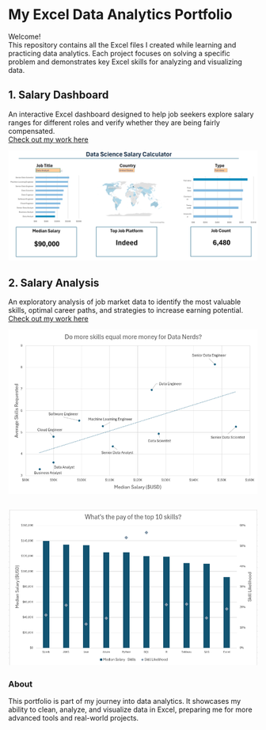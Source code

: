 # My Excel Data Analytics Portfolio

Welcome!  
This repository contains all the Excel files I created while learning and practicing data analytics. Each project focuses on solving a specific problem and demonstrates key Excel skills for analyzing and visualizing data.

## 1. Salary Dashboard
An interactive Excel dashboard designed to help job seekers explore salary ranges for different roles and verify whether they are being fairly compensated.  
[Check out my work here](Project_1-Dashboard)

![Salary Dashboard](image.png)

## 2. Salary Analysis
An exploratory analysis of job market data to identify the most valuable skills, optimal career paths, and strategies to increase earning potential.  
[Check out my work here](Project_2-Analysis)

![2_Project Analysis chart 1](image-1.png)

![2_Project Analysis chart 3](image-2.png)
---

### About
This portfolio is part of my journey into data analytics. It showcases my ability to clean, analyze, and visualize data in Excel, preparing me for more advanced tools and real-world projects.
